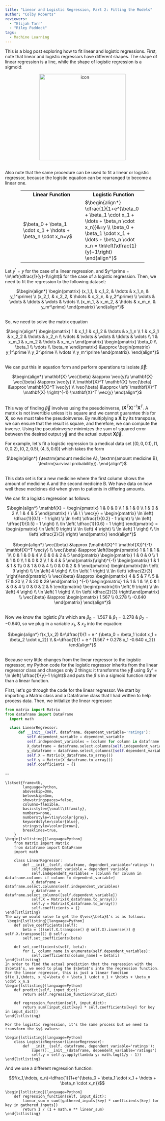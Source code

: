 ```yaml
---
title: "Linear and Logistic Regression, Part 2: Fitting the Models"
author: "Colby Roberts"
reviewers:
  - "Elijah Tarr"
  - "Riley Paddock"
tags:
  - Machine Learning
---
```


This is a blog post exploring how to fit linear and logistic regressions. First, note that linear and logistic regressors have different shapes. The shape of linear regression is a line, while the shape of logistic regression is a sigmoid: 

<center><img src="https://eurisko-us.github.io/images/blog/linear-and-logistic-regression-part-2-fitting-the-models-1.png" style="border: none; height: 20em;" alt="icon"></center>
<br>

Also note that the same procedure can be used to fit a linear or logistic regressor, because the logistic equation can be rearranged to become a linear one.

<center>
<table style="width:80%">
  <tr>
    <td width="50%"><b><center>Linear Function</center></b></td>
    <td width="50%"><b><center>Logistic Function</center></b></td>
  </tr>
  <tr>
   <td>$\beta_0 + \beta_1 \cdot x_1 + \hdots + \beta_n \cdot x_n=y$</td>
   <td>$\begin{align*}
\dfrac{1}{1+e^{\beta_0 + \beta_1 \cdot x_1 + \ldots + \beta_n \cdot x_n}}&=y \\
  \beta_0 + \beta_1 \cdot x_1 + \ldots + \beta_n \cdot x_n = \ln\left(\dfrac{1}{y}-1\right)
\end{align*}$</td>
  </tr>
</table>
</center>
        
Let $y^\prime = y$ for the case of a linear regression, and $y^\prime = \ln\left(\dfrac{1}{y}-1\right)$ for the case of a logistic regression. Then, we need to fit the regression to the following dataset:

<center>
$\begin{align*}
\begin{pmatrix} (x_1_1, & x_1_2, & \hdots & x_1_n, & y_1^\prime) \\ (x_2_1, & x_2_2, & \hdots & x_2_n, & y_2^\prime) \\ \vdots & \vdots & \ddots & \vdots & \vdots \\ (x_m_1, & x_m_2, & \hdots & x_m_n, & y_m^\prime) \end{pmatrix}
\end{align*}$
</center>
<br>

So, we need to solve the matrix equation

<center>
$\begin{align*}
\begin{pmatrix} 1 & x_1_1 & x_1_2 & \hdots & x_1_n \\ 1 & x_2_1 & x_2_2 & \hdots & x_2_n \\ \vdots & \vdots & \vdots & \ddots & \vdots \\ 1 & x_m_1 & x_m_2 & \hdots & x_m_n \end{pmatrix} \begin{pmatrix} \beta_0 \\ \beta_1 \\ \vdots \\ \beta_m \end{pmatrix} &\approx \begin{pmatrix} y_1^\prime \\ y_2^\prime \\ \vdots \\ y_m^\prime \end{pmatrix}.
\end{align*}$
</center>
<br>

We can put this in equation form and perform operations to isolate $\vec{\beta}\mathbin{:}$

<center>
$\begin{align*}
    \mathbf{X} \vec{\beta} &\approx \vec{y}\\
    \mathbf{X} \vec{\beta} &\approx \vec{y} \\
    \mathbf{X}^T \mathbf{X} \vec{\beta} &\approx \mathbf{X}^T \vec{y} \\
    \vec{\beta} &\approx \left( \mathbf{X}^T \mathbf{X} \right)^{-1} \mathbf{X}^T \vec{y}
\end{align*}$
</center>
<br>

This way of finding $\vec{\beta}$ involves using the pseudoinverse, $\left( \mathbf{X}^T \mathbf{X} \right)^{-1} \mathbf{X}^T.$ A matrix is not invertible unless it is square and we cannot guarantee this for $\mathbf{X},$ so we must take the pseudoinverse. By multiplying a $\mathbf{X}$ by its transpose, we can ensure that the result is square, and therefore, we can compute the inverse. Using the pseudoinverse minimizes the sum of squared error between the desired output  $\vec{y}$ and the actual output  $\mathbf{X}\vec{\beta}.$
    
For example, let's fit a logistic regression to a medical data set $[(0, 0, 0.1), (1, 0, 0.2), (0, 2, 0.5), (4,5,0.6)]$ which takes the form

<center>
$\begin{align*}
(\textrm{amount medicine A}, \textrm{amount medicine B}, \textrm{survival probability}).
\end{align*}$
</center>
<br>
 
This data set is for a new medicine where the first column shows the amount of medicine A and the second medicine B. We have data on how well these medicines did when given to patients in differing amounts. 
    
We can fit a logistic regression as follows:

<center>
$\begin{align*}
\mathbf{X} = \begin{pmatrix} 1 & 0 & 0 \\ 1 & 1 & 0 \\ 1 & 0 & 2 \\ 1 & 4 & 5 \end{pmatrix} \ \ \& \ \ \vec{y} = \begin{pmatrix} \ln \left( \dfrac{1}{0.1} - 1 \right) \\ \ln \left( \dfrac{1}{0.2} - 1 \right) \\ \ln \left( \dfrac{1}{0.5} - 1 \right) \\ \ln \left( \dfrac{1}{0.6} - 1 \right) \end{pmatrix}
    = \begin{pmatrix} \ln \left( 9 \right) \\ \ln \left( 4 \right) \\ \ln \left( 1 \right) \\ \ln \left( \dfrac{2}{3} \right) \end{pmatrix}
\end{align*}$
</center>
<br>

<center>
$\begin{align*}
\vec{\beta} &\approx (\mathbf{X}^T \mathbf{X})^{-1} \mathbf{X}^T \vec{y} \\
        \vec{\beta} &\approx \left(\begin{pmatrix} 1 & 1 & 1 & 1\\ 0 & 1 & 0 & 4 \\ 0 & 0 & 2 & 5 \end{pmatrix} \begin{pmatrix} 1 & 0 & 0 \\ 1 & 1 & 0 \\ 1 & 0 & 2 \\ 1 & 4 & 5 \end{pmatrix}\right)^{-1} \begin{pmatrix} 1 & 1 & 1 & 1\\ 0 & 1 & 0 & 4 \\ 0 & 0 & 2 & 5 \end{pmatrix} \begin{pmatrix}\ln \left( 9 \right) \\ \ln \left( 4 \right) \\ \ln \left( 1 \right) \\ \ln \left( \dfrac{2}{3} \right)\end{pmatrix} \\
        \vec{\beta} &\approx \begin{pmatrix} 4 & 5 & 7 \\ 5 & 17 & 20 \\ 7 & 20 & 29 \end{pmatrix} ^{-1} \begin{pmatrix} 1 & 1 & 1 & 1\\ 0 & 1 & 0 & 4 \\ 0 & 0 & 2 & 5 \end{pmatrix} \begin{pmatrix}\ln \left( 9 \right) \\ \ln \left( 4 \right) \\ \ln \left( 1 \right) \\ \ln \left( \dfrac{2}{3} \right)\end{pmatrix} \\
        \vec{\beta} &\approx \begin{pmatrix} 1.567 \\ 0.278 \\ -0.640 \end{pmatrix}
\end{align*}$
</center>
<br>

Now we know the logistic $\beta$'s which are $\beta_0 = 1.567 \ \& \ \beta_1 = 0.278 \ \& \ \beta_2 = -0.640,$ so we plug in a variable $x_1, \ \& \ x_2$ into the equation: 

<center>
$\begin{align*}
     f(x_1,x_2) &=\dfrac{1}{1 + e ^ {\beta_0 + \beta_1 \cdot x_1 + \beta_2 \cdot x_2}} \\
     &=\dfrac{1}{1 + e ^ {1.567 + 0.278 x_1 -0.640 x_2}}
\end{align*}$
</center>
<br>

Because very little changes from the linear regressor to the logistic regressor, my Python code for the logistic regressor inherits from the linear regressor class and changes only 2 things: it transforms the $\vec{y}$ using $y' = \ln \left( \dfrac{1}{y}-1 \right)$ and puts the $\beta$'s in a sigmoid function rather than a linear function.
     
First, let's go through the code for the linear regressor. We start by importing a Matrix class and a Dataframe class that I had written to help process data. Then, we initialize the linear regressor:

```python
from matrix import Matrix
from dataframe import DataFrame
  import math

  class LinearRegressor:
      def __init__(self, dataframe, dependent_variable='ratings'):
          self.dependent_variable = dependent_variable
          self.independent_variables = [column for column in dataframe.columns if column != dependent_variable]
          X_dataframe = dataframe.select.columns(self.independent_variables)
          y_dataframe = dataframe.select_columns([self.dependent_variable])
          self.X = Matrix(X_dataframe.to_array())
          self.y = Matrix(X_dataframe.to_array())
          self.coefficients = {}
 ```

--
     
    \lstset{frame=tb,
            language=Python,
            aboveskip=3mm,
            belowskip=3mm,
            showstringspaces=false,
            columns=flexible,
            basicstyle={\small\ttfamily},
            numbers=none,
            numberstyle=\tiny\color{gray},
            keywordstyle=\color{blue},
            stringstyle=\color{brown},
            breaklines=true,
        }
    \begin{lstlisting}[language=Python]
    	from matrix import Matrix
    	from dataframe import DataFrame
        import math
        
        class LinearRegressor:
            def __init__(self, dataframe, dependent_variable='ratings'):
                self.dependent_variable = dependent_variable
                self.independent_variables = [column for column in dataframe.columns if column != dependent_variable]
                X_dataframe = dataframe.select.columns(self.independent_variables)
                y_dataframe = dataframe.select_columns([self.dependent_variable])
                self.X = Matrix(X_dataframe.to_array())
                self.y = Matrix(X_dataframe.to_array())
                self.coefficients = {}
    \end{lstlisting}
    The way we would solve to get the $\vec{\beta}$’s is as follows:
     \begin{lstlisting}[language=Python]
        def solve_coefficients(self):
            beta = (((self.X.transpose() @ self.X).inverse()) @ self.X.transpose()) @ self.y
            self.set_coefficients(beta)
    
        def set_coefficients(self, beta):
            for i, column_name in enumerate(self.dependent_variables):
                self.coefficients[column_name] = beta[i]
    \end{lstlisting}
    In order to find the actual prediction that the regression with the $\beta$’s, we need to plug the $\beta$'s into the regression function. For the linear regressor, this is just a linear function $f(x_1,\hdots, x_n)=\beta_0 + \beta_1 \cdot x_1 + \hdots + \beta_n \cdot x_n.$ 
    \begin{lstlisting}[language=Python]
        def predict(self, input_dict):
            return self.regression_function(input_dict)

        def regression_function(self, input_dict):
            return sum([input_dict[key] * self.coefficients[key] for key in input_dict])
    \end{lstlisting} 
    
    For the logistic regression, it's the same process but we need to transform the $y$ values:
    
    \begin{lstlisting}[language=Python]
        class LogisticRegressor(LinearRegressor):
            def __init__(self, dataframe, dependent_variable='ratings'):
                super().__init__(dataframe, dependent_variable='ratings')
                self.y = self.y.apply(lambda y: math.log(1/y - 1))
    \end{lstlisting}     
And we use a different regression function:

$$f(x_1,\hdots, x_n)=\dfrac{1}{1+e^{\beta_0 + \beta_1 \cdot x_1 + \hdots + \beta_n \cdot x_n}}$$

    \begin{lstlisting}[language=Python]
        def regression_function(self, input_dict):
            linear_sum = sum([gathered_inputs[key] * coefficients[key] for key in gathered_inputs])
            return 1 / (1 + math.e ** linear_sum)
    \end{lstlisting}
